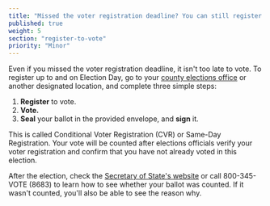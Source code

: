 ```yaml
---
title: "Missed the voter registration deadline? You can still register and vote!"
published: true
weight: 5
section: "register-to-vote"
priority: "Minor"
---
```


Even if you missed the voter registration deadline, it isn't too late to vote. To register up to and on Election Day, go to your [county elections office](#menu-item-contact-county-election-office) or another designated location, and complete three simple steps:  

  1. **Register** to vote.
  2. **Vote.**
  3. **Seal** your ballot in the provided envelope, and **sign** it.   

This is called Conditional Voter Registration (CVR) or Same-Day Registration. Your vote will be counted after elections officials verify your voter registration and confirm that you have not already voted in this election.  

After the election, check the [Secretary of State's website](http://www.sos.ca.gov/elections/ballot-status/) or call 800-345-VOTE (8683) to learn how to see whether your ballot was counted. If it wasn't counted, you'll also be able to see the reason why.  